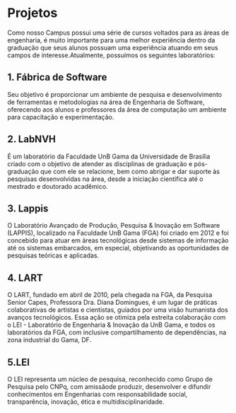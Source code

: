 <!DOCTYPE html>
<html>

<head>
<meta charset="UTF-8">
<title>Projetos UnB FGA</title>

<link rel="stylesheet" href="./css/paginas.css">

</head>

<body>

<div class="container">
<h1>Projetos</h1>

<div class="explicacao">
<p>Como nosso Campus possui uma série de cursos voltados para as áreas de engenharia, é muito importante para uma melhor experiência dentro da graduação que seus alunos possuam uma experiência atuando em seus campos de interesse.Atualmente, possuímos os seguintes laboratórios:
</p>
</div>

<div class="square-text">
<h2>1. Fábrica de Software</h2>
<p>Seu objetivo é proporcionar um ambiente de pesquisa e desenvolvimento de ferramentas e metodologias na área de Engenharia de Software, oferecendo aos alunos e professores da área de computação um ambiente para capacitação e experimentação.
</p>
<!--<a href="http://127.0.0.1:5500/test/index.html#/README">
<button class="centered-button">Saiba mais</button>
</a>-->
</div>

<div class="square-text">
<h2>2. LabNVH</h2>
<p>É um laboratório da Faculdade UnB Gama da Universidade de Brasília criado com o objetivo de atender as disciplinas de graduação e pós-graduação que com ele se relacione, bem como abrigar e dar suporte às pesquisas desenvolvidas na área, desde a iniciação científica até o mestrado e doutorado acadêmico.</p>
</div>

<div class="square-text">
<h2>3. Lappis</h2>
<p>O Laboratório Avançado de Produção, Pesquisa & Inovação em Software (LAPPIS), localizado na Faculdade UnB Gama (FGA) foi criado em 2012 e foi concebido para atuar em áreas tecnológicas desde sistemas de informação até os sistemas embarcados, em especial, objetivando as oportunidades de pesquisas teóricas e aplicadas.</p>
</div>

<div class="square-text">
<h2>4. LART</h2>
<p>O LART, fundado em abril de 2010, pela chegada na FGA, da Pesquisa Senior Capes, Professora Dra. Diana Domingues, é um lugar de práticas colaborativas de artistas e cientistas, guiados por uma visão humanista dos avanços tecnológicos. Essa ação se otimiza pela estreita colaboração com o LEI - Laboratório de Engenharia & Inovação da UnB Gama, e todos os laboratórios da FGA, com inclusive compartilhamento de dependências, na zona industrial do Gama, DF.</p>
</div>

<div class="square-text">
<h2>5.LEI</h2>
<p>O LEI representa um núcleo de pesquisa, reconhecido como Grupo de Pesquisa pelo CNPq, com amissãode produzir, desenvolver e difundir conhecimentos em Engenharias com responsabilidade social, transparência, inovação, ética e multidisciplinaridade.</p>
</div>
</div>

</body>
</html>